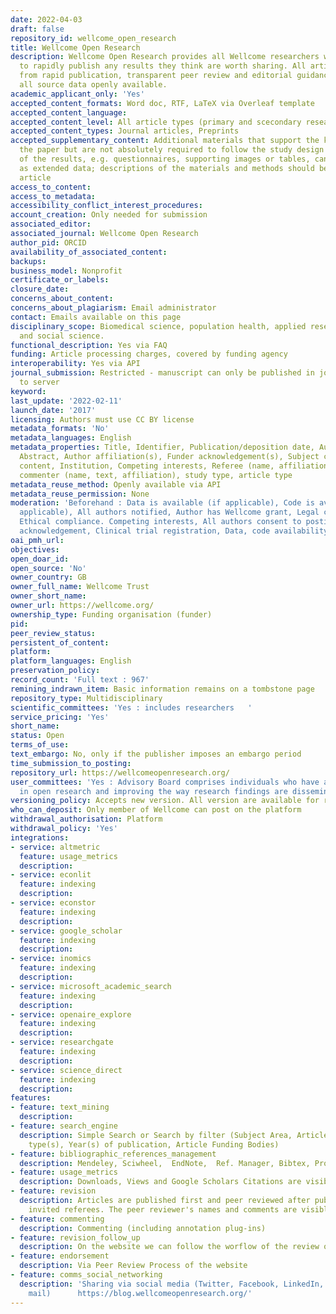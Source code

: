 ```yaml
---
date: 2022-04-03
draft: false
repository_id: wellcome_open_research
title: Wellcome Open Research
description: Wellcome Open Research provides all Wellcome researchers with a place
  to rapidly publish any results they think are worth sharing. All articles benefit
  from rapid publication, transparent peer review and editorial guidance on making
  all source data openly available.
academic_applicant_only: 'Yes'
accepted_content_formats: Word doc, RTF, LaTeX via Overleaf template
accepted_content_language:
accepted_content_level: All article types (primary and scecondary research), editorials
accepted_content_types: Journal articles, Preprints
accepted_supplementary_content: Additional materials that support the key claims in
  the paper but are not absolutely required to follow the study design and analysis
  of the results, e.g. questionnaires, supporting images or tables, can be included
  as extended data; descriptions of the materials and methods should be in the main
  article
access_to_content:
access_to_metadata:
accessibility_conflict_interest_procedures:
account_creation: Only needed for submission
associated_editor:
associated_journal: Wellcome Open Research
author_pid: ORCID
availability_of_associated_content:
backups:
business_model: Nonprofit
certificate_or_labels:
closure_date:
concerns_about_content:
concerns_about_plagiarism: Email administrator
contact: Emails available on this page
disciplinary_scope: Biomedical science, population health, applied research, humanities
  and social science.
functional_description: Yes via FAQ
funding: Article processing charges, covered by funding agency
interoperability: Yes via API
journal_submission: Restricted - manuscript can only be published in journal linked
  to server
keyword:
last_update: '2022-02-11'
launch_date: '2017'
licensing: Authors must use CC BY license
metadata_formats: 'No'
metadata_languages: English
metadata_properties: Title, Identifier, Publication/deposition date, Author name(s),
  Abstract, Author affiliation(s), Funder acknowledgement(s), Subject category, Full-text
  content, Institution, Competing interests, Referee (name, affiliation, referee report),
  commenter (name, text, affiliation), study type, article type
metadata_reuse_method: Openly available via API
metadata_reuse_permission: None
moderation: 'Beforehand : Data is available (if applicable), Code is available (if
  applicable), All authors notified, Author has Wellcome grant, Legal compliance,
  Ethical compliance. Competing interests, All authors consent to posting, Funder
  acknowledgement, Clinical trial registration, Data, code availability statement'
oai_pmh_url:
objectives:
open_doar_id:
open_source: 'No'
owner_country: GB
owner_full_name: Wellcome Trust
owner_short_name:
owner_url: https://wellcome.org/
ownership_type: Funding organisation (funder)
pid:
peer_review_status:
persistent_of_content:
platform:
platform_languages: English
preservation_policy:
record_count: 'Full text : 967'
remining_indrawn_item: Basic information remains on a tombstone page
repository_type: Multidisciplinary
scientific_committees: 'Yes : includes researchers   '
service_pricing: 'Yes'
short_name:
status: Open
terms_of_use:
text_embargo: No, only if the publisher imposes an embargo period
time_submission_to_posting:
repository_url: https://wellcomeopenresearch.org/
user_committees: 'Yes : Advisory Board comprises individuals who have a strong interest
  in open research and improving the way research findings are disseminated.   '
versioning_policy: Accepts new version. All version are available for readers.
who_can_deposit: Only member of Wellcome can post on the platform
withdrawal_authorisation: Platform
withdrawal_policy: 'Yes'
integrations:
- service: altmetric
  feature: usage_metrics
  description:
- service: econlit
  feature: indexing
  description:
- service: econstor
  feature: indexing
  description:
- service: google_scholar
  feature: indexing
  description:
- service: inomics
  feature: indexing
  description:
- service: microsoft_academic_search
  feature: indexing
  description:
- service: openaire_explore
  feature: indexing
  description:
- service: researchgate
  feature: indexing
  description:
- service: science_direct
  feature: indexing
  description:
features:
- feature: text_mining
  description:
- feature: search_engine
  description: Simple Search or Search by filter (Subject Area, Article type(s), Study
    type(s), Year(s) of publication, Article Funding Bodies)
- feature: bibliographic_references_management
  description: Mendeley, Sciwheel,  EndNote,  Ref. Manager, Bibtex, ProCite, Sente
- feature: usage_metrics
  description: Downloads, Views and Google Scholars Citations are visible to everyone
- feature: revision
  description: Articles are published first and peer reviewed after publication by
    invited referees. The peer reviewer's names and comments are visible on the site.
- feature: commenting
  description: Commenting (including annotation plug-ins)
- feature: revision_follow_up
  description: On the website we can follow the worflow of the review of the article
- feature: endorsement
  description: Via Peer Review Process of the website
- feature: comms_social_networking
  description: 'Sharing via social media (Twitter, Facebook, LinkedIn, Reddit and
    mail)      https://blog.wellcomeopenresearch.org/'
---
```



